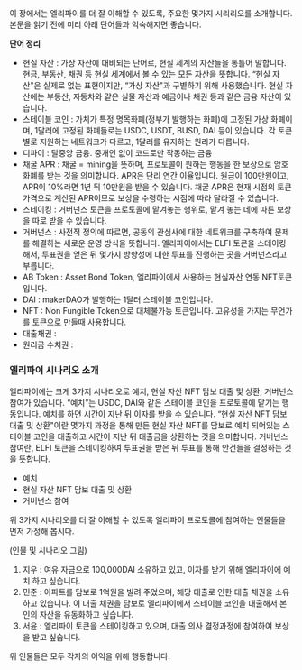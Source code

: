 이 장에서는 엘리파이를 더 잘 이해할 수 있도록, 주요한 몇가지 시리리오를 소개합니다.  본문을 읽기 전에 미리 아래 단어들과 익숙해지면 좋습니다.

**단어 정리**

- 현실 자산 : 가상 자산에 대비되는 단어로, 현실 세계의 자산들을 통틀어 말합니다. 현금, 부동산, 채권 등 현실 세계에서 볼 수 있는 모든 자산을 뜻합니다. “현실 자산"은 실제로 없는 표현이지만, “가상 자산"과 구별하기 위해 사용했습니다. 현실 자산에는 부동산, 자동차와 같은 실물 자산과 예금이나 채권 등과 같은 금융 자산이 있습니다.
- 스테이블 코인 : 가치가 특정 명목화폐(정부가 발행하는 화폐)에 고정된 가상 화폐이며, 1달러에 고정된 화폐들로는 USDC, USDT, BUSD, DAI 등이 있습니다. 각 토큰 별로 지원하는 네트워크가 다르고, 1달러를 유지하는 원리가 다릅니다.
- 디파이 : 탈중앙 금융. 중개인 없이 코드로만 작동하는 금융
- 채굴 APR : 채굴 = mining을 뜻하며, 프로토콜이 원하는 행동을 한 보상으로 암호화폐를 받는 것을 의미합니다. APR은 단리 연간 이율입니다. 원금이 100만원이고, APR이 10%라면 1년 뒤 10만원을 받을 수 있습니다. 채굴 APR은 현재 시점의 토큰 가격으로 계산된 APR이므로 보상을 수령하는 시점에 따라 달라질 수 있습니다.
- 스테이킹 : 거버넌스 토큰을 프로토콜에 맡겨놓는 행위로, 맡겨 놓는 데에 따른 보상을 따로 받을 수 있습니다.
- 거버넌스 : 사전적 정의에 따르면, 공동의 관심사에 대한 네트워크를 구축하여 문제를 해결하는 새로운 운영 방식을 뜻합니다. 엘리파이에서는 ELFI 토큰을 스테이킹 해서, 투표권을 얻은 뒤 몇가지 방향성에 대한 투표를 진행하는 곳을 거버넌스라고 부릅니다.
- AB Token : Asset Bond Token, 엘리파이에서 사용하는 현실자산 연동 NFT토큰입니다.
- DAI : makerDAO가 발행하는 1달러 스테이블 코인입니다.
- NFT  : Non Fungible Token으로 대체불가능 토큰입니다. 고유성을 가지는 무언가를 토큰으로 만들때 사용합니다.
- 대출채권 :
- 원리금 수치권 :

### 엘리파이 시나리오 소개

엘리파이에는 크게 3가지 시나리오로 예치, 현실 자산 NFT 담보 대출 및 상환, 거버넌스 참여가 있습니다. “예치”는 USDC, DAI와 같은 스테이블 코인을 프로토콜에 맡기는 행동입니다. 예치를 하면 시간이 지난 뒤 이자를 받을 수 있습니다. “현실 자산 NFT 담보 대출 및 상환"이란 몇가지 과정을 통해 만든 현실 자산 NFT를 담보로 예치 되어있는 스테이블 코인을 대출하고 시간이 지난 뒤 대출금을 상환하는 것을 의미합니다. 거버넌스 참여란, ELFI 토큰을 스테이킹하여 투표권을 받은 뒤 투표를 통해 안건들을 결정하는 것을 뜻합니다.

- 예치
- 현실 자산 NFT 담보 대출 및 상환
- 거버넌스 참여

위 3가지 시나리오를 더  잘 이해할 수 있도록 엘리파이 프로토콜에 참여하는 인물들을 먼저 가정해 봅시다.

(인물 및 시나리오 그림)

1. 지우 : 여유 자금으로 100,000DAI 소유하고 있고, 이자를 받기 위해 엘리파이에 예치 하고 싶습니다.
2. 민준 : 아파트를 담보로 1억원을 빌려 주었으며, 해당 대출로 인한 대출 채권을 소유하고 있습니다. 이 대출 채권을 담보로 엘리파이에서 스테이블 코인을 대출해서 본인의 자산을 유동화하고 싶습니다.
3. 서윤 : 엘리파이 토큰을 스테이킹하고 있으며, 대출 의사 결정과정에 참여하여 보상을 받고 싶습니다.

위 인물들은 모두 각자의 이익을 위해 행동합니다.





